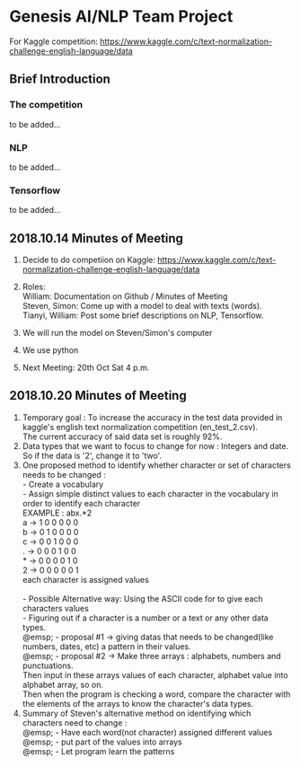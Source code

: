 # Genesis AI/NLP Team Project
For Kaggle competition: https://www.kaggle.com/c/text-normalization-challenge-english-language/data

## Brief Introduction
### The competition
to be added...
### NLP
to be added...
### Tensorflow
to be added...



## 2018.10.14 Minutes of Meeting
1. Decide to do competiion on Kaggle: https://www.kaggle.com/c/text-normalization-challenge-english-language/data
2. Roles: </br>
  William: Documentation on Github / Minutes of Meeting </br>
  Steven, Simon: Come up with a model to deal with texts (words). </br>
  Tianyi, William: Post some brief descriptions on NLP, Tensorflow. </br>
  
3. We will run the model on Steven/Simon's computer
4. We use python
5. Next Meeting: 20th Oct Sat 4 p.m. 





## 2018.10.20 Minutes of Meeting
1. Temporary goal : To increase the accuracy in the test data provided in kaggle's english text normalization competition                                   (en_test_2.csv).</br> 
                    The current accuracy of said data set is roughly 92%.</br> 
2. Data types that we want to focus to change for now : Integers and date. So if the data is '2', change it to 'two'.</br> 
3. One proposed method to identify whether character or set of characters needs to be changed : </br> 
                                - Create a vocabulary</br> 
                                - Assign simple distinct values to each character in the vocabulary in order to identify each character</br> 
                                        EXAMPLE : abx.*2</br> 
                                        a -> 1 0 0 0 0 0</br> 
                                        b -> 0 1 0 0 0 0</br> 
                                        c -> 0 0 1 0 0 0</br> 
                                        . -> 0 0 0 1 0 0</br> 
                                        * -> 0 0 0 0 1 0</br> 
                                        2 -> 0 0 0 0 0 1</br> 
                                        each character is assigned values</br> </br> 
                                 - Possible Alternative way: Using the ASCII code for to give each characters values</br> 
                                 - Figuring out if a character is a number or a text or any other data types.</br> 
                                         @emsp;  - proposal #1 -> giving datas that needs to be changed(like numbers, dates, etc)
                                                           a pattern in their values.</br> 
                                         @emsp;  - proposal #2 -> Make three arrays : alphabets, numbers and punctuations.</br>  Then input in these
                                                           arrays values of each character, alphabet value into alphabet array, so on.</br> 
                                                           Then when the program is checking a word, compare the character with the
                                                           elements of the arrays to know the character's data types. </br> 
4. Summary of Steven's alternative method on identifying which characters need to change :</br> 
                               @emsp;   - Have each word(not character) assigned different values</br> 
                               @emsp;   - put part of the values into arrays</br> 
                               @emsp;   - Let program learn the patterns</br> 
                                 
